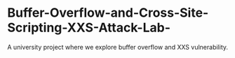 # Buffer-Overflow-and-Cross-Site-Scripting-XXS-Attack-Lab-
A university project where we explore  buffer overflow and XXS vulnerability.
